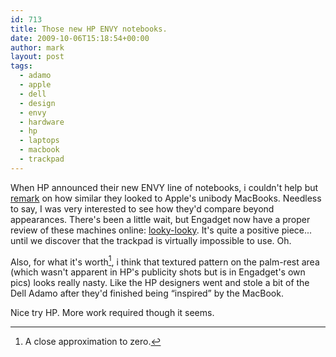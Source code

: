 ```yaml
---
id: 713
title: Those new HP ENVY notebooks.
date: 2009-10-06T15:18:54+00:00
author: mark
layout: post
tags:
  - adamo
  - apple
  - dell
  - design
  - envy
  - hardware
  - hp
  - laptops
  - macbook
  - trackpad
---
```

When HP announced their new ENVY line of notebooks, i couldn't help but [remark](http://twitter.com/sallonoroff/) on how similar they looked to Apple's unibody MacBooks. Needless to say, I was very interested to see how they'd compare beyond appearances. There's been a little wait, but Engadget now have a proper review of these machines online: [looky-looky](http://www.engadget.com/2009/10/05/hp-envy-13-review/). It's quite a positive piece... until we discover that the trackpad is virtually impossible to use. Oh.

Also, for what it's worth[^fn-fuckall], i think that textured pattern on the palm-rest area (which wasn't apparent in HP's publicity shots but is in Engadget's own pics) looks really nasty. Like the HP designers went and stole a bit of the Dell Adamo after they'd finished being &#8220;inspired&#8221; by the MacBook.

Nice try HP. More work required though it seems.

[^fn-fuckall]: A close approximation to zero.
